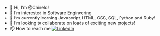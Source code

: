- 👋 Hi, I’m @Chinelo!
- 👀 I’m interested in Software Engineering
- 🌱 I’m currently learning Javascript, HTML, CSS, SQL, Python and Ruby!
- 💞️ I’m looking to collaborate on loads of exciting new projects!
- 📫 How to reach me [![LinkedIn](https://img.shields.io/badge/linkedin-%230077B5.svg?style=for-the-badge&logo=linkedin&logoColor=white)](https://www.linkedin.com/in/chinelo-ojiako/)

<!---
Chiinello/Chiinello is a ✨ special ✨ repository because its `README.md` (this file) appears on your GitHub profile.
You can click the Preview link to take a look at your changes.
--->
